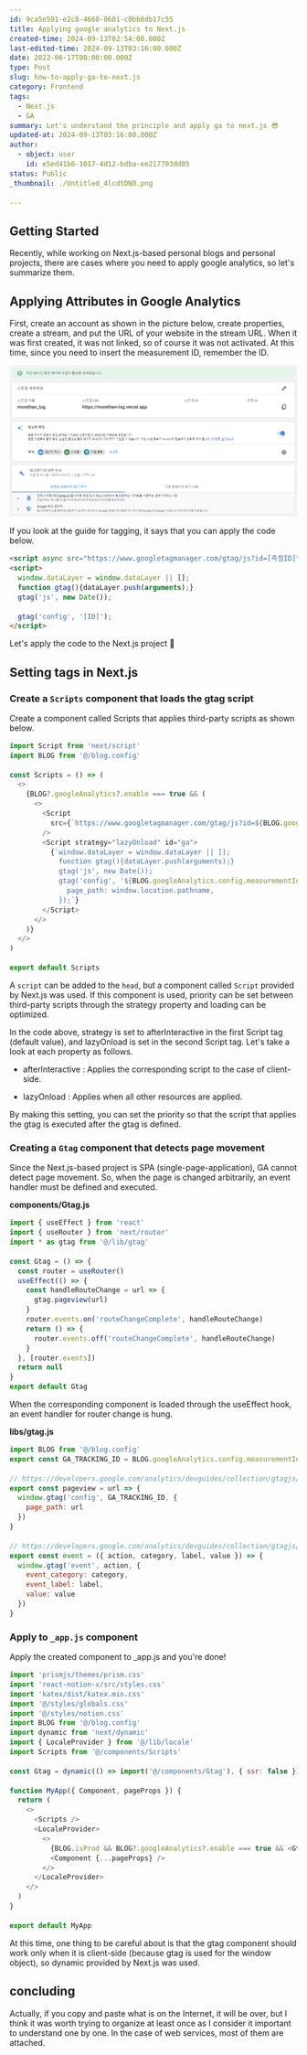 ```yaml
---
id: 9ca5e591-e2c8-4660-8601-c0bb8db17c55
title: Applying google analytics to Next.js
created-time: 2024-09-13T02:54:00.000Z
last-edited-time: 2024-09-13T03:16:00.000Z
date: 2022-06-17T00:00:00.000Z
type: Post
slug: how-to-apply-ga-to-next.js
category: Frontend
tags:
  - Next.js
  - GA
summary: Let's understand the principle and apply ga to next.js 😎
updated-at: 2024-09-13T03:16:00.000Z
author:
  - object: user
    id: e5ed41b6-1017-4d12-bdba-ee217703dd05
status: Public
_thumbnail: ./Untitled_4lcdtDN0.png

---
```


## Getting Started

Recently, while working on Next.js-based personal blogs and personal projects, there are cases where you need to apply google analytics, so let's summarize them.

## Applying Attributes in Google Analytics

First, create an account as shown in the picture below, create properties, create a stream, and put the URL of your website in the stream URL. When it was first created, it was not linked, so of course it was not activated. At this time, since you need to insert the measurement ID, remember the ID.

![](./Untitled_4lcdtDN0.png)

If you look at the guide for tagging, it says that you can apply the code below.

```html
<script async src="https://www.googletagmanager.com/gtag/js?id=[측정ID]"></script>
<script>
  window.dataLayer = window.dataLayer || [];
  function gtag(){dataLayer.push(arguments);}
  gtag('js', new Date());

  gtag('config', '[ID]');
</script>
```

Let's apply the code to the Next.js project 🙂

## Setting tags in Next.js

### Create a `Scripts` component that loads the gtag script

Create a component called Scripts that applies third-party scripts as shown below.

```javascript
import Script from 'next/script'
import BLOG from '@/blog.config'

const Scripts = () => (
  <>
    {BLOG?.googleAnalytics?.enable === true && (
      <>
        <Script
          src={`https://www.googletagmanager.com/gtag/js?id=${BLOG.googleAnalytics.config.measurementId}`}
        />
        <Script strategy="lazyOnload" id="ga">
          {`window.dataLayer = window.dataLayer || [];
            function gtag(){dataLayer.push(arguments);}
            gtag('js', new Date());
            gtag('config', '${BLOG.googleAnalytics.config.measurementId}', {
              page_path: window.location.pathname,
            });`}
        </Script>
      </>
    )}
  </>
)

export default Scripts
```

A `script` can be added to the `head`, but a component called `Script` provided by Next.js was used. If this component is used, priority can be set between third-party scripts through the strategy property and loading can be optimized.

In the code above, strategy is set to afterInteractive in the first Script tag (default value), and lazyOnload is set in the second Script tag. Let's take a look at each property as follows.

*   afterInteractive : Applies the corresponding script to the case of client-side.

*   lazyOnload : Applies when all other resources are applied.

By making this setting, you can set the priority so that the script that applies the gtag is executed after the gtag is defined.

### Creating a `Gtag` component that detects page movement

Since the Next.js-based project is SPA (single-page-application), GA cannot detect page movement. So, when the page is changed arbitrarily, an event handler must be defined and executed.

**components/Gtag.js**

```javascript
import { useEffect } from 'react'
import { useRouter } from 'next/router'
import * as gtag from '@/lib/gtag'

const Gtag = () => {
  const router = useRouter()
  useEffect(() => {
    const handleRouteChange = url => {
      gtag.pageview(url)
    }
    router.events.on('routeChangeComplete', handleRouteChange)
    return () => {
      router.events.off('routeChangeComplete', handleRouteChange)
    }
  }, [router.events])
  return null
}
export default Gtag
```

When the corresponding component is loaded through the useEffect hook, an event handler for router change is hung.

**libs/gtag.js**

```javascript
import BLOG from '@/blog.config'
export const GA_TRACKING_ID = BLOG.googleAnalytics.config.measurementId

// https://developers.google.com/analytics/devguides/collection/gtagjs/pages
export const pageview = url => {
  window.gtag('config', GA_TRACKING_ID, {
    page_path: url
  })
}

// https://developers.google.com/analytics/devguides/collection/gtagjs/events
export const event = ({ action, category, label, value }) => {
  window.gtag('event', action, {
    event_category: category,
    event_label: label,
    value: value
  })
}
```

### Apply to `_app.js` component

Apply the created component to \_app.js and you're done!

```javascript
import 'prismjs/themes/prism.css'
import 'react-notion-x/src/styles.css'
import 'katex/dist/katex.min.css'
import '@/styles/globals.css'
import '@/styles/notion.css'
import BLOG from '@/blog.config'
import dynamic from 'next/dynamic'
import { LocaleProvider } from '@/lib/locale'
import Scripts from '@/components/Scripts'

const Gtag = dynamic(() => import('@/components/Gtag'), { ssr: false })

function MyApp({ Component, pageProps }) {
  return (
    <>
      <Scripts />
      <LocaleProvider>
        <>
          {BLOG.isProd && BLOG?.googleAnalytics?.enable === true && <Gtag />}
          <Component {...pageProps} />
        </>
      </LocaleProvider>
    </>
  )
}

export default MyApp
```

At this time, one thing to be careful about is that the gtag component should work only when it is client-side (because gtag is used for the window object), so dynamic provided by Next.js was used.

## concluding

Actually, if you copy and paste what is on the Internet, it will be over, but I think it was worth trying to organize at least once as I consider it important to understand one by one. In the case of web services, most of them are attached.
